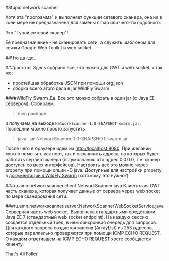 #Stupid network scanner

Хотя эта "программа" и выполняет функции сетевого сканера, она ни в коей мере не
предназначена для замены nmap или чего-то подобного.

Это "Тупой сетевой сканер"!

Её предназначение - не сканировать сети, а служить шаблоном для
связки Google Web Toolkit и web socket.

##Что да где...

###pom.xml
Здесь собрано все, что нужно для GWT и web socket, а так же:
* простейшая обработка JSON при помощи org.json
* сборка всего этого дела в jar WildFly Swarm

####WildFly Swarm
Да. Все это можно собрать в один jar (с Java EE сервером). Собираем:
>mvn package

и получаем на выходе `NetworkScanner-1.0-SNAPSHOT-swarm.jar`.
Последний можно просто запустить
>java -jar NetworkScanner-1.0-SNAPSHOT-swarm.jar

После чего в браузере идем на [http://localhost:8080](http://localhost:8080).
При желании можно поменять как порт, так и ограничить адреса, на которых
будет работать сервер сканера (по умолчанию это адрес 0.0.0.0, т.е.
сканер доступен со всех интерфейсов). Настроить все это можно через
property при помощи опции -D java. Доступные для настройки property в
[документации к WildFly Swarm](https://wildfly-swarm.gitbooks.io/wildfly-swarm-users-guide/content/v/2017.2.0/configuration_properties.html) (хотя кому это нужно?).

###ru.amn.networkscanner.client.NetworkScanner.java
Клиентская GWT часть сканера, которая получает данные от сервера через web socket по мере сканирования сети.

###ru.amn.networkscanner.server.NetworkScannerWebSocketService.java
Серверная часть web socket. Выполнена стандартными средствами Java EE 7 (стандартный web socket endpoint).
На каждую сессию создается отдельный тред, в нем синхронная очередь для запросов.
Для каждого запроса создается массив (ArrayList) из 253 адресов, которые параллельно проверяются
при помощи ICMP ECHO REQUEST. О каждом ответившем на ICMP ECHO REQUEST хосте сообщается клиенту.

That's All Folks!



